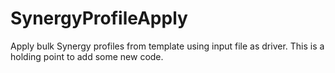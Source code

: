 # SynergyProfileApply
Apply bulk Synergy profiles from template using input file as driver.
This is a holding point to add some new code.
